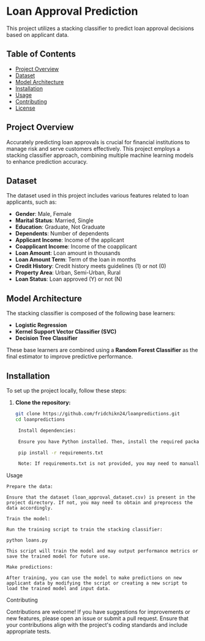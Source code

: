 # Loan Approval Prediction

This project utilizes a stacking classifier to predict loan approval decisions based on applicant data.

## Table of Contents

- [Project Overview](#project-overview)
- [Dataset](#dataset)
- [Model Architecture](#model-architecture)
- [Installation](#installation)
- [Usage](#usage)
- [Contributing](#contributing)
- [License](#license)

## Project Overview

Accurately predicting loan approvals is crucial for financial institutions to manage risk and serve customers effectively. This project employs a stacking classifier approach, combining multiple machine learning models to enhance prediction accuracy.

## Dataset

The dataset used in this project includes various features related to loan applicants, such as:

- **Gender**: Male, Female
- **Marital Status**: Married, Single
- **Education**: Graduate, Not Graduate
- **Dependents**: Number of dependents
- **Applicant Income**: Income of the applicant
- **Coapplicant Income**: Income of the coapplicant
- **Loan Amount**: Loan amount in thousands
- **Loan Amount Term**: Term of the loan in months
- **Credit History**: Credit history meets guidelines (1) or not (0)
- **Property Area**: Urban, Semi-Urban, Rural
- **Loan Status**: Loan approved (Y) or not (N)

## Model Architecture

The stacking classifier is composed of the following base learners:

- **Logistic Regression**
- **Kernel Support Vector Classifier (SVC)**
- **Decision Tree Classifier**

These base learners are combined using a **Random Forest Classifier** as the final estimator to improve predictive performance.

## Installation

To set up the project locally, follow these steps:

1. **Clone the repository:**

   ```bash
   git clone https://github.com/fridchikn24/loanpredictions.git
   cd loanpredictions

    Install dependencies:

    Ensure you have Python installed. Then, install the required packages:

    pip install -r requirements.txt

    Note: If requirements.txt is not provided, you may need to manually install the necessary packages such as pandas, numpy, scikit-learn, etc.

Usage

    Prepare the data:

    Ensure that the dataset (loan_approval_dataset.csv) is present in the project directory. If not, you may need to obtain and preprocess the data accordingly.

    Train the model:

    Run the training script to train the stacking classifier:

    python loans.py

    This script will train the model and may output performance metrics or save the trained model for future use.

    Make predictions:

    After training, you can use the model to make predictions on new applicant data by modifying the script or creating a new script to load the trained model and input data.

Contributing

Contributions are welcome! If you have suggestions for improvements or new features, please open an issue or submit a pull request. Ensure that your contributions align with the project's coding standards and include appropriate tests.
